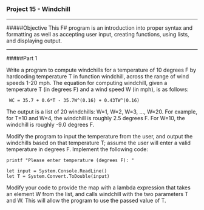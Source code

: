 ### Project 15 - Windchill

---
#####Objective
This F# program is an introduction into proper syntax and formatting as well as accepting user input, creating functions, using lists, and displaying output.

---
#####Part 1

Write a program to compute windchills for a temperature of 10 degrees F by hardcoding temperature T in function windchill, across the range of wind speeds 1-20 mph. The equation for computing windchill, given a temperature T (in degrees F) and a wind speed W (in mph), is as follows:

	￼WC = 35.7 + 0.6*T - 35.7W^(0.16) + 0.43TW^(0.16)
	
The output is a list of 20 windchills: W=1, W=2, W=3, ..., W=20. For example, for T=10 and W=4, the windchill is roughly 2.5 degrees F. For W=10, the windchill is roughly -9.0 degrees F.

Modify the program to input the temperature from the user, and output the windchills based on that temperature T; assume the user will enter a valid temperature in degrees F. Implement the following code:

	printf "Please enter temperature (degrees F): "
 	let input = System.Console.ReadLine()	let T = System.Convert.ToDouble(input)
Modify your code to provide the map with a lambda expression that takes an element W from the list, and calls windchill with the two parameters T and W. This will allow the program to use the passed value of T.